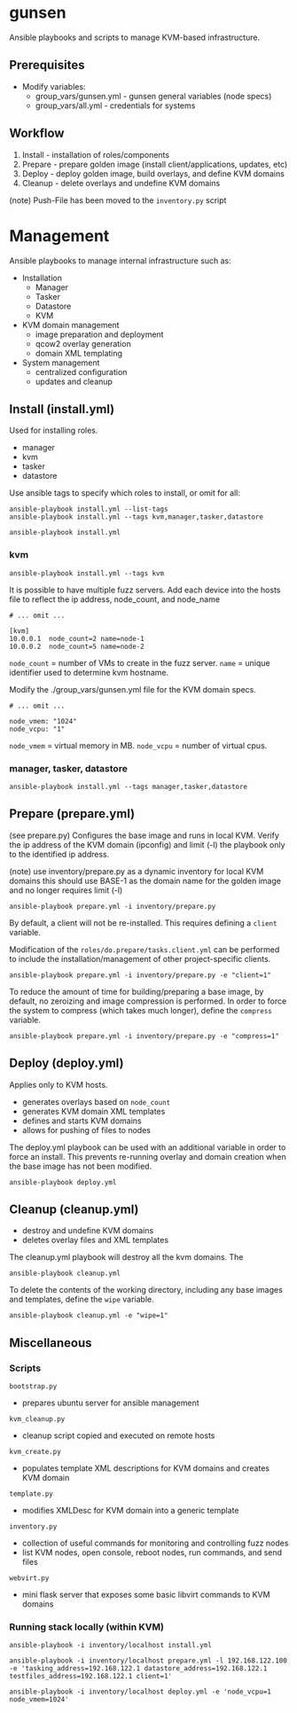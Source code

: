 # gunsen

Ansible playbooks and scripts to manage KVM-based infrastructure.

## Prerequisites
- Modify variables:
  - group_vars/gunsen.yml - gunsen general variables (node specs)
  - group_vars/all.yml - credentials for systems

## Workflow
1. Install - installation of roles/components
2. Prepare - prepare golden image (install client/applications, updates, etc)
3. Deploy - deploy golden image, build overlays, and define KVM domains
4. Cleanup - delete overlays and undefine KVM domains

(note) Push-File has been moved to the `inventory.py` script

# Management
Ansible playbooks to manage internal infrastructure such as:
  - Installation
    - Manager
    - Tasker
    - Datastore
    - KVM
  - KVM domain management
    - image preparation and deployment
    - qcow2 overlay generation
    - domain XML templating
  - System management
    - centralized configuration
    - updates and cleanup

## Install (install.yml)
Used for installing roles.
  - manager
  - kvm
  - tasker
  - datastore

Use ansible tags to specify which roles to install, or omit for all:
```
ansible-playbook install.yml --list-tags
ansible-playbook install.yml --tags kvm,manager,tasker,datastore

ansible-playbook install.yml
```

### kvm
```
ansible-playbook install.yml --tags kvm
```

It is possible to have multiple fuzz servers. Add each device
into the hosts file to reflect the ip address, node_count, and node_name
```
# ... omit ...

[kvm]
10.0.0.1  node_count=2 name=node-1
10.0.0.2  node_count=5 name=node-2
```
`node_count` = number of VMs to create in the fuzz server.
`name` = unique identifier used to determine kvm hostname.

Modify the ./group_vars/gunsen.yml file for the KVM domain specs.
```
# ... omit ...

node_vmem: "1024"
node_vcpu: "1"
```
`node_vmem` = virtual memory in MB.
`node_vcpu` = number of virtual cpus.

### manager, tasker, datastore
```
ansible-playbook install.yml --tags manager,tasker,datastore
```

## Prepare (prepare.yml)
(see prepare.py)
Configures the base image and runs in local KVM. Verify
the ip address of the KVM domain (ipconfig) and limit (-l)
the playbook only to the identified ip address.

(note) use inventory/prepare.py as a dynamic inventory for
  local KVM domains this should use BASE-1 as the domain
  name for the golden image and no longer requires limit (-l)
```
ansible-playbook prepare.yml -i inventory/prepare.py
```

By default, a client will not be re-installed. This
requires defining a `client` variable.

Modification of the `roles/do.prepare/tasks.client.yml` can be performed
to include the installation/management of other project-specific clients.
```
ansible-playbook prepare.yml -i inventory/prepare.py -e "client=1"
```

To reduce the amount of time for building/preparing a base image,
by default, no zeroizing and image compression is performed. In
order to force the system to compress (which takes much longer),
define the `compress` variable.
```
ansible-playbook prepare.yml -i inventory/prepare.py -e "compress=1"
```

## Deploy (deploy.yml)
Applies only to KVM hosts.
  - generates overlays based on `node_count`
  - generates KVM domain XML templates
  - defines and starts KVM domains
  - allows for pushing of files to nodes

The deploy.yml playbook can be used with an additional variable
in order to force an install. This prevents re-running overlay
and domain creation when the base image has not been modified.
```
ansible-playbook deploy.yml
```

## Cleanup (cleanup.yml)
  - destroy and undefine KVM domains
  - deletes overlay files and XML templates

The cleanup.yml playbook will destroy all the kvm domains. The
```
ansible-playbook cleanup.yml
```

To delete the contents of the working directory, including
any base images and templates, define the `wipe` variable.
```
ansible-playbook cleanup.yml -e "wipe=1"
```

## Miscellaneous

### Scripts
`bootstrap.py`
  - prepares ubuntu server for ansible management

`kvm_cleanup.py`
  - cleanup script copied and executed on remote hosts

`kvm_create.py`
  - populates template XML descriptions for KVM domains and creates KVM domain

`template.py`
  - modifies XMLDesc for KVM domain into a generic template

`inventory.py`
  - collection of useful commands for monitoring and controlling fuzz nodes
  - list KVM nodes, open console, reboot nodes, run commands, and send files

`webvirt.py`
  - mini flask server that exposes some basic libvirt commands to KVM domains


### Running stack locally (within KVM)
```
ansible-playbook -i inventory/localhost install.yml

ansible-playbook -i inventory/localhost prepare.yml -l 192.168.122.100 -e 'tasking_address=192.168.122.1 datastore_address=192.168.122.1 testfiles_address=192.168.122.1 client=1'

ansible-playbook -i inventory/localhost deploy.yml -e 'node_vcpu=1 node_vmem=1024'
```
